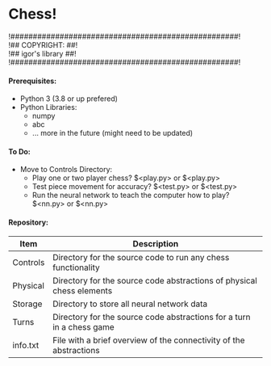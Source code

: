 # Chess!

!###################################################!  
!## COPYRIGHT:                                    ##!  
!##           igor's library                      ##!  
!###################################################!

#### Prerequisites:
* Python 3 (3.8 or up prefered)
* Python Libraries:
    * numpy
    * abc
    - ... more in the future (might need to be updated)

#### To Do:
* Move to Controls Directory:
    * Play one or two player chess? $<play.py> or $<play.py>
    * Test piece movement for accuracy? $<test.py> or $<test.py>
    * Run the neural network to teach the computer how to play? $<nn.py> or $<nn.py>

#### Repository:
Item | Description
-----|------------
Controls | Directory for the source code to run any chess functionality
Physical | Directory for the source code abstractions of physical chess elements
Storage | Directory to store all neural network data
Turns | Directory for the source code abstractions for a turn in a chess game
info.txt | File with a brief overview of the connectivity of the abstractions
